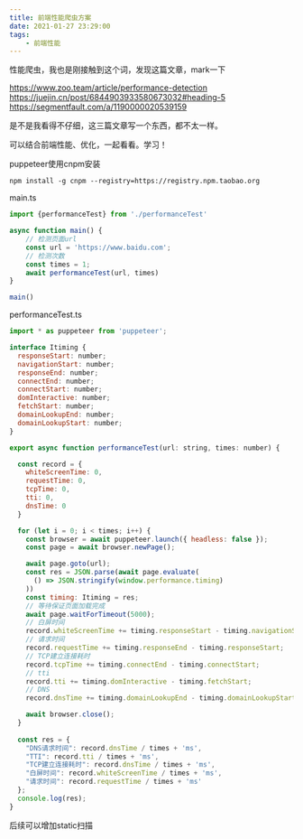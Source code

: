 ```yaml
---
title: 前端性能爬虫方案
date: 2021-01-27 23:29:00
tags:
    - 前端性能
---
```


性能爬虫，我也是刚接触到这个词，发现这篇文章，mark一下

https://www.zoo.team/article/performance-detection
https://juejin.cn/post/6844903933580673032#heading-5
https://segmentfault.com/a/1190000020539159

是不是我看得不仔细，这三篇文章写一个东西，都不太一样。

可以结合前端性能、优化，一起看看。学习！

puppeteer使用cnpm安装

```
npm install -g cnpm --registry=https://registry.npm.taobao.org
```

main.ts

```js
import {performanceTest} from './performanceTest'

async function main() {
    // 检测页面url
    const url = 'https://www.baidu.com';
    // 检测次数
    const times = 1;
    await performanceTest(url, times)
}

main()
```

performanceTest.ts 

```js
import * as puppeteer from 'puppeteer';

interface Itiming {
  responseStart: number;
  navigationStart: number;
  responseEnd: number;
  connectEnd: number;
  connectStart: number;
  domInteractive: number;
  fetchStart: number;
  domainLookupEnd: number;
  domainLookupStart: number;
}

export async function performanceTest(url: string, times: number) {

  const record = {
    whiteScreenTime: 0,
    requestTime: 0,
    tcpTime: 0,
    tti: 0,
    dnsTime: 0
  }

  for (let i = 0; i < times; i++) {
    const browser = await puppeteer.launch({ headless: false });
    const page = await browser.newPage();

    await page.goto(url);
    const res = JSON.parse(await page.evaluate(
      () => JSON.stringify(window.performance.timing)
    ))
    const timing: Itiming = res;
    // 等待保证页面加载完成
    await page.waitForTimeout(5000);
    // 白屏时间
    record.whiteScreenTime += timing.responseStart - timing.navigationStart;
    // 请求时间
    record.requestTime += timing.responseEnd - timing.responseStart;
    // TCP建立连接耗时
    record.tcpTime += timing.connectEnd - timing.connectStart;
    // tti
    record.tti += timing.domInteractive - timing.fetchStart;
    // DNS
    record.dnsTime += timing.domainLookupEnd - timing.domainLookupStart || 0;

    await browser.close();
  }
  
  const res = {
    "DNS请求时间": record.dnsTime / times + 'ms',
    "TTI": record.tti / times + 'ms',
    "TCP建立连接耗时": record.dnsTime / times + 'ms',
    "白屏时间": record.whiteScreenTime / times + 'ms',
    "请求时间": record.requestTime / times + 'ms'
  };
  console.log(res);
}
```

后续可以增加static扫描